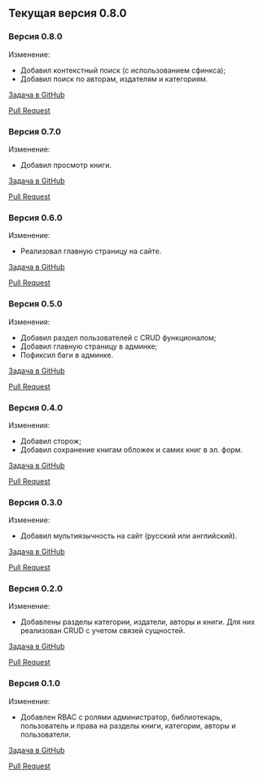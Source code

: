 ## Текущая версия 0.8.0

### Версия 0.8.0
Изменение:
* Добавил контекстный поиск (с использованием сфинкса);
* Добавил поиск по авторам, издателям и категориям.

[Задача в GitHub](https://github.com/Almadef/yii2-library/issues/9)

[Pull Request](https://github.com/Almadef/yii2-library/pull/18)

### Версия 0.7.0
Изменение:
* Добавил просмотр книги.

[Задача в GitHub](https://github.com/Almadef/yii2-library/issues/8)

[Pull Request](https://github.com/Almadef/yii2-library/pull/15)

### Версия 0.6.0
Изменение:
* Реализовал главную страницу на сайте.

[Задача в GitHub](https://github.com/Almadef/yii2-library/issues/7)

[Pull Request](https://github.com/Almadef/yii2-library/pull/14)

### Версия 0.5.0
Изменения:
* Добавил раздел пользователей с CRUD функционалом;
* Добавил главную страницу в админке;
* Пофиксил баги в админке.

[Задача в GitHub](https://github.com/Almadef/yii2-library/issues/10)

[Pull Request](https://github.com/Almadef/yii2-library/pull/13)

### Версия 0.4.0
Изменения:
* Добавил сторож;
* Добавил сохранение книгам обложек и самих книг в эл. форм.

[Задача в GitHub](https://github.com/Almadef/yii2-library/issues/3)

[Pull Request](https://github.com/Almadef/yii2-library/pull/12)

### Версия 0.3.0
Изменение:
* Добавил мультиязычность на сайт (русский или английский).

[Задача в GitHub](https://github.com/Almadef/yii2-library/issues/6)

[Pull Request](https://github.com/Almadef/yii2-library/pull/11)

### Версия 0.2.0
Изменение:
* Добавлены разделы категории, издатели, авторы и книги. Для них реализован CRUD с учетом связей сущностей.

[Задача в GitHub](https://github.com/Almadef/yii2-library/issues/2)

[Pull Request](https://github.com/Almadef/yii2-library/pull/5)

### Версия 0.1.0
Изменение:
* Добавлен RBAC с ролями администратор, библиотекарь, пользователь и права на разделы книги, категории, авторы и пользователи.

[Задача в GitHub](https://github.com/Almadef/yii2-library/issues/1)

[Pull Request](https://github.com/Almadef/yii2-library/pull/4)
